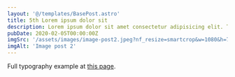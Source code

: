 ```yaml
---
layout: '@/templates/BasePost.astro'
title: 5th Lorem ipsum dolor sit
description: Lorem ipsum dolor sit amet consectetur adipisicing elit. Tenetur vero esse non molestias eos excepturi.
pubDate: 2020-02-05T00:00:00Z
imgSrc: '/assets/images/image-post2.jpeg?nf_resize=smartcrop&w=1080&h=720'
imgAlt: 'Image post 2'
---
```


Full typography example at [this page](./sixth-post).
